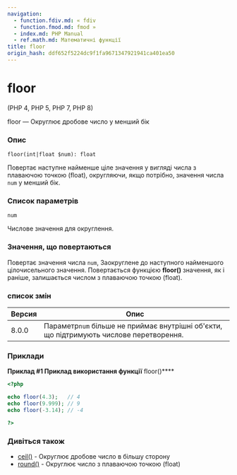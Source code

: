 ```yaml
---
navigation:
  - function.fdiv.md: « fdiv
  - function.fmod.md: fmod »
  - index.md: PHP Manual
  - ref.math.md: Математичні функції
title: floor
origin_hash: ddf652f5224dc9f1fa9671347921941ca401ea50
---
```

# floor

(PHP 4, PHP 5, PHP 7, PHP 8)

floor — Округлює дробове число у менший бік

### Опис

```methodsynopsis
floor(int|float $num): float
```

Повертає наступне найменше ціле значення у вигляді числа з плаваючою точкою (float), округляючи, якщо потрібно, значення числа `num` у менший бік.

### Список параметрів

`num`

Числове значення для округлення.

### Значення, що повертаються

Повертає значення числа `num`, Заокруглене до наступного найменшого цілочисельного значення. Повертається функцією **floor()** значення, як і раніше, залишається числом з плаваючою точкою (float).

### список змін

| Версия | Опис |
| --- | --- |
| 8.0.0 | Параметр`num` більше не приймає внутрішні об'єкти, що підтримують числове перетворення. |

### Приклади

**Приклад #1 Приклад використання функції** floor()\*\*\*\*

```php
<?php

echo floor(4.3);   // 4
echo floor(9.999); // 9
echo floor(-3.14); // -4

?>
```

### Дивіться також

-   [ceil()](function.ceil.md) \- Округлює дробове число в більшу сторону
-   [round()](function.round.md) \- Округлює число з плаваючою точкою (float)

